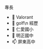 專長
- 👋 Valorant
- 👀 golf\n
經歷
- 🌱 仁愛國小
- 💞️ 明正國中
- 📫 屏東高中
  

<!---
DennisLai2003/DennisLai2003 is a ✨ special ✨ repository because its `README.md` (this file) appears on your GitHub profile.
You can click the Preview link to take a look at your changes.
--->
